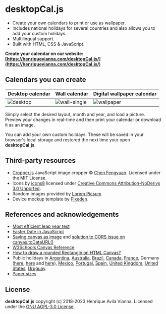 desktopCal.js
=============

+ Create your own calendars to print or use as wallpaper.
+ Includes national holidays for several countries and also allows you to add your custom holidays.
+ Multilingual support.
+ Built with HTML, CSS & JavaScript.

**Create your calendar on our website: [https://henriquevianna.com/desktopCal.js/](https://henriquevianna.com/desktopCal.js/)**

## Calendars you can create

| Desktop calendar | Wall calendar | Digital wallpaper calendar |
|---|---|---|
|![desktop](img/layout-desktop.png "Desktop calendar")|![wall-single](img/layout-wall-single.png "Wall calendar")|![wallpaper](img/layout-wallpaper.png "Digital wallpaper calendar")|

Simply select the desired layout, month and year, and load a picture. Preview your changes in real-time and then print your calendar or download it as an image.

You can add your own custom holidays. These will be saved in your browser's local storage and restored the next time your open **desktopCal.js**.

## Third-party resources

+ [Cropper.js](https://github.com/fengyuanchen/cropperjs) JavaScript image cropper © [Chen Fengyuan](https://chenfengyuan.com/). Licensed under the MIT License.
+ Icons by [icons8](https://icons8.com) licensed under [Creative Commons Attribution-NoDerivs 3.0 Unported](https://creativecommons.org/licenses/by-nd/3.0/).
+ Random images provided by [Lorem Picsum](https://picsum.photos/).
+ Device mockup template by [Pixeden](https://www.pixeden.com/psd-web-elements/flat-responsive-showcase-psd-vol2).

## References and acknowledgements

+ [Most efficient leap year test](https://stackoverflow.com/a/11595914/2370385)
+ [Easter Date in JavaScript](https://stackoverflow.com/a/44480326/2370385)
+ [Saving canvas as image](https://weworkweplay.com/play/saving-html5-canvas-as-image/) and [solution to CORS issue on canvas.toDataURL()](https://stackoverflow.com/a/30517793/2370385)
+ [W3Schools Canvas Reference](https://www.w3schools.com/tags/ref_canvas.asp)
+ [How to draw a rounded Rectangle on HTML Canvas?](https://stackoverflow.com/a/7838871/2370385)
+ Public holidays in [Argentina](https://en.wikipedia.org/wiki/Public_holidays_in_Argentina),
[Australia](https://www.fairwork.gov.au/employment-conditions/public-holidays),
[Brazil](https://pt.wikipedia.org/wiki/Feriados_no_Brasil),
[Canada](https://en.wikipedia.org/wiki/Public_holidays_in_Canada),
[France](https://en.wikipedia.org/wiki/Public_holidays_in_France),
Germany ([here](https://en.wikipedia.org/wiki/Public_holidays_in_Germany), [here](https://en.wikipedia.org/wiki/Bu%C3%9F-_und_Bettag) and [here](https://www.schulferien.org/deutschland/feiertage/)),
[Mexico](https://en.wikipedia.org/wiki/Public_holidays_in_Mexico),
[Portugal](https://en.wikipedia.org/wiki/Public_holidays_in_Portugal),
[Spain](https://en.wikipedia.org/wiki/Public_holidays_in_Spain),
[United Kingdom](https://en.wikipedia.org/wiki/Public_holidays_in_the_United_Kingdom),
[United States](https://en.wikipedia.org/wiki/Federal_holidays_in_the_United_States),
[Uruguay](https://en.wikipedia.org/wiki/Public_holidays_in_Uruguay).
+ [Paper sizes](https://papersizes.io/)

## License

**desktopCal.js** copyright (c) 2018-2023 Henrique Avila Vianna. Licensed under the [GNU AGPL-3.0 License](https://github.com/hvianna/desktopCal.js/blob/master/LICENSE).
